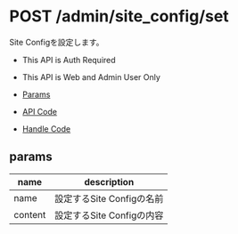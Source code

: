 # POST /admin/site_config/set

Site Configを設定します。

- This API is Auth Required
- This API is Web and Admin User Only

- [Params](#params)
- [API Code](/kyoppie/kyoppie-api/blob/master/src/endpoints/admin/site_config/set.js)
- [Handle Code](/kyoppie/kyoppie-api/blob/master/src/handlers/web/admin/site_config/set.js)

## params


name|description
---|---
name|設定するSite Configの名前
content|設定するSite Configの内容
